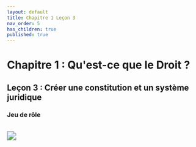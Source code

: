 ```yaml
---
layout: default
title: Chapitre 1 Leçon 3
nav_order: 5
has_children: true
published: true
---
```

# Chapitre 1 : Qu'est-ce que le Droit ?
## Leçon 3 : Créer une constitution et un système juridique
### Jeu de rôle

<br>

<img src="../../../dgemc/assets/img/ile.png" style="zoom:150%;" />

